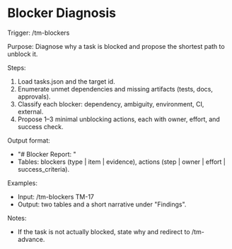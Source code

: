# Blocker Diagnosis

Trigger: /tm-blockers

Purpose: Diagnose why a task is blocked and propose the shortest path to unblock it.

Steps:
1. Load tasks.json and the target id.
2. Enumerate unmet dependencies and missing artifacts (tests, docs, approvals).
3. Classify each blocker: dependency, ambiguity, environment, CI, external.
4. Propose 1–3 minimal unblocking actions, each with owner, effort, and success check.

Output format:
- "# Blocker Report: <id>"
- Tables: blockers (type | item | evidence), actions (step | owner | effort | success_criteria).

Examples:
- Input: /tm-blockers TM-17
- Output: two tables and a short narrative under "Findings".

Notes:
- If the task is not actually blocked, state why and redirect to /tm-advance.
